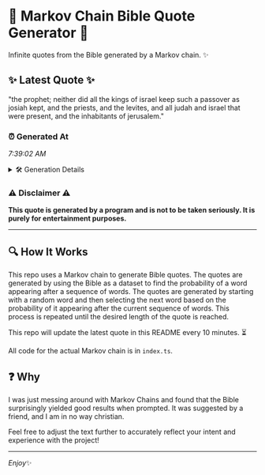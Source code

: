 # 📖 Markov Chain Bible Quote Generator 📖

Infinite quotes from the Bible generated by a Markov chain. ✨

## ✨ Latest Quote ✨
"the prophet; neither did all the kings of israel keep such a passover as josiah kept, and the priests, and the levites, and all judah and israel that were present, and the inhabitants of jerusalem."

### ⏰ Generated At
*7:39:02 AM*

<details>
    <summary>🛠️ Generation Details</summary>
    <p>
        <strong>🌱 Seed:</strong> the<br>
        <strong>🔄 Iterations:</strong> 34<br>
        <strong>📜 Context History:</strong><br>[ the ]: prophet;<br>[ the, prophet; ]: neither<br>[ the, prophet;, neither ]: did<br>[ the, prophet;, neither, did ]: all<br>[ the, prophet;, neither, did, all ]: the<br>[ the, prophet;, neither, did, all, the ]: kings<br>[ prophet;, neither, did, all, the, kings ]: of<br>[ neither, did, all, the, kings, of ]: israel<br>[ did, all, the, kings, of, israel ]: keep<br>[ all, the, kings, of, israel, keep ]: such<br>[ the, kings, of, israel, keep, such ]: a<br>[ kings, of, israel, keep, such, a ]: passover<br>[ of, israel, keep, such, a, passover ]: as<br>[ israel, keep, such, a, passover, as ]: josiah<br>[ keep, such, a, passover, as, josiah ]: kept,<br>[ such, a, passover, as, josiah, kept, ]: and<br>[ a, passover, as, josiah, kept,, and ]: the<br>[ passover, as, josiah, kept,, and, the ]: priests,<br>[ as, josiah, kept,, and, the, priests, ]: and<br>[ josiah, kept,, and, the, priests,, and ]: the<br>[ kept,, and, the, priests,, and, the ]: levites,<br>[ and, the, priests,, and, the, levites, ]: and<br>[ the, priests,, and, the, levites,, and ]: all<br>[ priests,, and, the, levites,, and, all ]: judah<br>[ and, the, levites,, and, all, judah ]: and<br>[ the, levites,, and, all, judah, and ]: israel<br>[ levites,, and, all, judah, and, israel ]: that<br>[ and, all, judah, and, israel, that ]: were<br>[ all, judah, and, israel, that, were ]: present,<br>[ judah, and, israel, that, were, present, ]: and<br>[ and, israel, that, were, present,, and ]: the<br>[ israel, that, were, present,, and, the ]: inhabitants<br>[ that, were, present,, and, the, inhabitants ]: of<br>[ were, present,, and, the, inhabitants, of ]: jerusalem.<br>
    </p>
</details>

### ⚠️ Disclaimer ⚠️
**This quote is generated by a program and is not to be taken seriously. It is purely for entertainment purposes.**

---

## 🔍 How It Works

This repo uses a Markov chain to generate Bible quotes. The quotes are generated by using the Bible as a dataset to find the probability of a word appearing after a sequence of words. The quotes are generated by starting with a random word and then selecting the next word based on the probability of it appearing after the current sequence of words. This process is repeated until the desired length of the quote is reached.

This repo will update the latest quote in this README every 10 minutes. ⏳

All code for the actual Markov chain is in `index.ts`.

## ❓ Why

I was just messing around with Markov Chains and found that the Bible surprisingly yielded good results when prompted. 
It was suggested by a friend, and I am in no way christian.

Feel free to adjust the text further to accurately reflect your intent and experience with the project!

---

*Enjoy*✨
